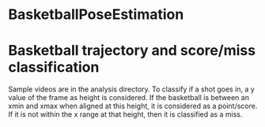 # BasketballPoseEstimation


# Basketball trajectory and score/miss classification
Sample videos are in the analysis directory. To classify if a shot goes in, a y value of the frame as height is considered. If the basketball is between an xmin and xmax when aligned at this height, it is considered as a point/score. If it is not within the x range at that height, then it is classified as a miss.